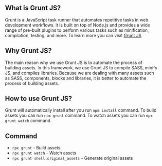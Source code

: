 ## What is Grunt JS?

Grunt is a JavaScript task runner that automates repetitive tasks in web development workflows. It is built on top of Node.js and provides a wide range of pre-built plugins to perform various tasks such as minification, compilation, testing, and more.
To learn more you can visit [Grunt JS](https://gruntjs.com/).

## Why Grunt JS?

The main reason why we use Grunt JS is to automate the process of building assets. 
In this framework, we use Grunt JS to compile SASS, minify JS, and compiles libraries.
Because we are dealing with many assets such as SASS, components, blocks and libraries, it is better to automate the process of building assets.

## How to use Grunt JS?

Grunt will automatically install after you run `npm install` command.
To build assets you can run `npx grunt` command.
To watch assets you can run `npx grunt watch` command.

## Command

- `npx grunt` - Build assets
- `npx grunt watch` - Watch assets
- `npx grunt shell:original_assets` - Generate original assets